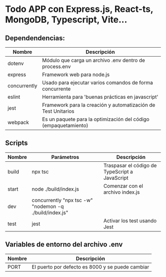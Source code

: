 # Todo APP con Express.js, React-ts, MongoDB, Typescript, Vite...

## Dependendencias:

| Nombre | Descripción |
| ---------- | ------- |
| dotenv | Módulo que carga un archivo .env dentro de process.env |
| express | Framework web para node.js |
| concurrently | Usado para ejecutar varios comandos de forma concurrente |
| eslint | Herramienta para 'buenas prácticas en javascript' |
| jest | Framework para la creación y automatización de Test Unitarios |
| webpack | Es un paquete para la optimización del código (empaquetamiento) |

## Scripts

| Nombre | Parámetros | Descripción |
| ------ | ---------- | ----------- |
| build  | npx tsc    | Traspasar el código de TypeScript a JavaScript |
| start  | node ./build/index.js | Comenzar con el archivo index.js |
| dev    | concurrently \"npx tsc -w\" \"nodemon -q ./build/index.js\" |
| test   | jest | Activar los test usando Jest |

## Variables de entorno del archivo .env

| Nombre | Descripción |
| ------ | ----------- |
| PORT   | El puerto por defecto es 8000 y se puede cambiar |
